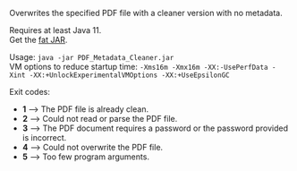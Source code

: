 Overwrites the specified PDF file with a cleaner version with no metadata.

Requires at least Java 11.  
Get the [fat JAR](https://github.com/Menzani/PDF-Metadata-Cleaner/releases/download/v1.1/PDF_Metadata_Cleaner.jar).

Usage: `java -jar PDF_Metadata_Cleaner.jar`  
VM options to reduce startup time: `-Xms16m -Xmx16m -XX:-UsePerfData -Xint -XX:+UnlockExperimentalVMOptions -XX:+UseEpsilonGC`

Exit codes:
- **1** ⟶ The PDF file is already clean.
- **2** ⟶ Could not read or parse the PDF file.
- **3** ⟶ The PDF document requires a password or the password provided is incorrect.
- **4** ⟶ Could not overwrite the PDF file.
- **5** ⟶ Too few program arguments.